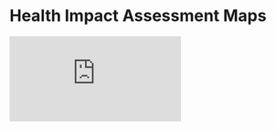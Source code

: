 # Health Impact Assessment Maps

![alt text](https://github.com/vtinney/Health-Impact-Assessment/blob/docs/Adult%20Asthma%20ER%20visits.html)
